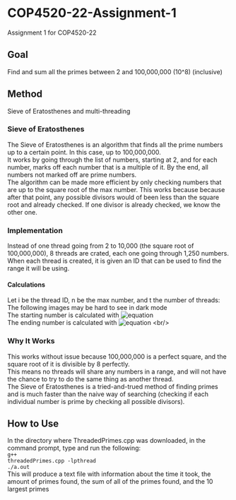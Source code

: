 # COP4520-22-Assignment-1
Assignment 1 for COP4520-22

## Goal
Find and sum all the primes between 2 and 100,000,000 (10^8) (inclusive)

## Method
Sieve of Eratosthenes and multi-threading

### Sieve of Eratosthenes
The Sieve of Eratosthenes is an algorithm that finds all the prime numbers up to a certain point. In this case, up to 100,000,000. <br/>
It works by going through the list of numbers, starting at 2, and for each number, marks off each number that is a multiple of it. 
By the end, all numbers not marked off are prime numbers. <br/>
The algorithm can be made more efficient by only checking numbers that are up to the square root of the max number. This works because because after that point, any possible divisors would of been less than the square root and already checked. If one divisor is already checked, we know the other one. <br/>

### Implementation
Instead of one thread going from 2 to 10,000 (the square root of 100,000,000), 8 threads are crated, each one going through 1,250 numbers. <br/>
When each thread is created, it is given an ID that can be used to find the range it will be using. <br/>

#### Calculations
Let i be the thread ID, n be the max number, and t the number of threads: <br/>
The following images may be hard to see in dark mode <br/>
The starting number is calculated with ![equation](https://latex.codecogs.com/svg.image?%5Cfrac%7Bi*n%7D%7Bt%7D) <br />
The ending number is calculated with ![equation](https://latex.codecogs.com/svg.image?%5Cfrac%7Bn(i&plus;1)%7D%7Bt%7D-1) <br/>

### Why It Works
This works without issue because 100,000,000 is a perfect square, and the square root of it is divisible by 8 perfectly. <br/>
This means no threads will share any numbers in a range, and will not have the chance to try to do the same thing as another thread. <br/>
The Sieve of Eratosthenes is a tried-and-trued method of finding primes and is much faster than the naive way of searching (checking if each individual number is prime by checking all possible divisors). 

## How to Use
In the directory where ThreadedPrimes.cpp was downloaded, in the command prompt, type and run the following: <br/>
<code>g++ threadedPrimes.cpp -lpthread</code><br/>
<code>./a.out</code><br/>
This will produce a text file with information about the time it took, the amount of primes found, the sum of all of the primes found, and the 10 largest primes <br/>